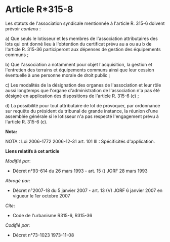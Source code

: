 # Article R*315-8

Les statuts de l'association syndicale mentionnée à l'article R. 315-6 doivent prévoir *contenu* :

a) Que seuls le lotisseur et les membres de l'association attributaires des lots qui ont donné lieu à l'obtention du
certificat prévu au a ou au b de l'article R. 315-36 participeront aux dépenses de gestion des équipements communs ;

b) Que l'association a notamment pour objet l'acquisition, la gestion et l'entretien des terrains et équipements communs
ainsi que leur cession éventuelle à une personne morale de droit public ;

c) Les modalités de la désignation des organes de l'association et leur rôle aussi longtemps que l'organe d'administration de
l'association n'a pas été désigné en application des dispositions de l'article R. 315-6 (c) ;

d) La possibilité pour tout attributaire de lot de provoquer, par ordonnance sur requête du président du tribunal de grande
instance, la réunion d'une assemblée générale si le lotisseur n'a pas respecté l'engagement prévu à l'article R. 315-6 (c).

**Nota:**

NOTA : Loi 2006-1772 2006-12-31 art. 101 III : Spécificités d'application.

**Liens relatifs à cet article**

_Modifié par_:

  - Décret n°93-614 du 26 mars 1993 - art. 15 () JORF 28 mars 1993

_Abrogé par_:

  - Décret n°2007-18 du 5 janvier 2007 - art. 13 (V) JORF 6 janvier 2007 en vigueur le 1er octobre 2007

_Cite_:

  - Code de l'urbanisme R315-6, R315-36

_Codifié par_:

  - Décret n°73-1023 1973-11-08
